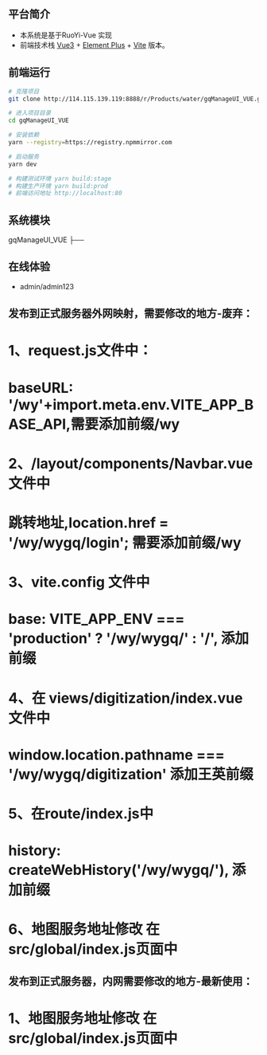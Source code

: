 ## 平台简介

* 本系统是基于RuoYi-Vue 实现
* 前端技术栈 [Vue3](https://v3.cn.vuejs.org) + [Element Plus](https://element-plus.org/zh-CN) + [Vite](https://cn.vitejs.dev) 版本。

## 前端运行

```bash
# 克隆项目
git clone http://114.115.139.119:8888/r/Products/water/gqManageUI_VUE.git

# 进入项目目录
cd gqManageUI_VUE

# 安装依赖
yarn --registry=https://registry.npmmirror.com

# 启动服务
yarn dev

# 构建测试环境 yarn build:stage
# 构建生产环境 yarn build:prod
# 前端访问地址 http://localhost:80
```

## 系统模块

gqManageUI_VUE
├──

## 在线体验

- admin/admin123

## 发布到正式服务器外网映射，需要修改的地方-废弃：
# 1、request.js文件中：
# baseURL: '/wy'+import.meta.env.VITE_APP_BASE_API,需要添加前缀/wy
# 2、/layout/components/Navbar.vue文件中 
# 跳转地址,location.href = '/wy/wygq/login';   需要添加前缀/wy
# 3、vite.config 文件中
# base: VITE_APP_ENV === 'production' ? '/wy/wygq/' : '/', 添加前缀
# 4、在 views/digitization/index.vue 文件中
# window.location.pathname === '/wy/wygq/digitization'   添加王英前缀
# 5、在route/index.js中
#   history: createWebHistory('/wy/wygq/'), 添加前缀
# 6、地图服务地址修改 在src/global/index.js页面中


## 发布到正式服务器，内网需要修改的地方-最新使用：
# 1、地图服务地址修改 在src/global/index.js页面中
